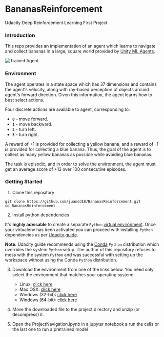 # BananasReinforcement
Udacity Deep Reinforcement Learning First Project

[//]: # (Image References)

[image1]: https://user-images.githubusercontent.com/10624937/42135619-d90f2f28-7d12-11e8-8823-82b970a54d7e.gif "Trained Agent"



### Introduction

This repo provides an implementation of an agent which learns to navigate and collect bananas in a large, square world provided by [Unity ML Agents](https://github.com/Unity-Technologies/ml-agents).

![Trained Agent][image1]

### Environment

The agent operates in a state space which has 37 dimensions and contains the agent's velocity, along with ray-based perception of objects around agent's forward direction. Given this information, the agent learns how to best select actions.

Four discrete actions are available to agent, corresponding to:
- **`0`** - move forward.
- **`1`** - move backward.
- **`2`** - turn left.
- **`3`** - turn right.

A reward of +1 is provided for collecting a yellow banana, and a reward of -1 is provided for collecting a blue banana. Thus, the goal of the agent is to collect as many yellow bananas as possible while avoiding blue bananas.

The task is episodic, and in order to solve the environment, the agent must get an average score of +13 over 100 consecutive episodes.

### Getting Started

1. Clone this repository

```
git clone https://github.com/juandd18/BananasReinforcement.git
cd BananasReinforcement
```

2. Install python dependencies

It's **highly advisable** to create a separate `Python` [virtual environment](https://docs.python-guide.org/dev/virtualenvs/). Once your virtualenv has been activated you can proceed with installing `Python` dependencies as per [Udacity guide](https://github.com/udacity/deep-reinforcement-learning#dependencies).

**Note:** Udacity guide recommends using the [Conda](https://conda.io/) `Python` distribution which overrides the system `Python` setup. The author of this repository refuses to mess with the system `Python` and was successful with setting up the workspace without using the Conda `Python` distribution.


3. Download the environment from one of the links below. You need only select the environment that matches your operating system:
    - Linux: [click here](https://s3-us-west-1.amazonaws.com/udacity-drlnd/P1/Banana/Banana_Linux.zip)
    - Mac OSX: [click here](https://s3-us-west-1.amazonaws.com/udacity-drlnd/P1/Banana/Banana.app.zip)
    - Windows (32-bit): [click here](https://s3-us-west-1.amazonaws.com/udacity-drlnd/P1/Banana/Banana_Windows_x86.zip)
    - Windows (64-bit): [click here](https://s3-us-west-1.amazonaws.com/udacity-drlnd/P1/Banana/Banana_Windows_x86_64.zip)
    
4. Move the downloaded file to the project directory and unzip (or decompress) it.

5. Open the ProjectNavigation.ipynb in a jupyter notebook a run the cells or the last one to run a pretrained model

